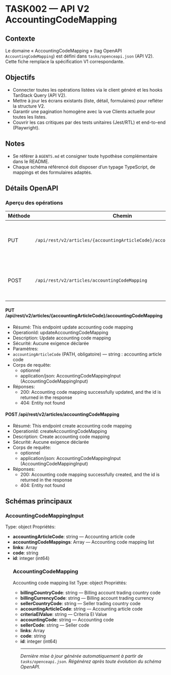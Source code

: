 # TASK002 — API V2 AccountingCodeMapping

## Contexte
Le domaine « AccountingCodeMapping » (tag OpenAPI `AccountingCodeMapping`) est défini dans `tasks/openceapi.json` (API V2). Cette fiche remplace la spécification V1 correspondante.

## Objectifs
- Connecter toutes les opérations listées via le client généré et les hooks TanStack Query (API V2).
- Mettre à jour les écrans existants (liste, détail, formulaires) pour refléter la structure V2.
- Garantir une pagination homogène avec la vue Clients actuelle pour toutes les listes.
- Couvrir les cas critiques par des tests unitaires (Jest/RTL) et end-to-end (Playwright).

## Notes
- Se référer à `AGENTS.md` et consigner toute hypothèse complémentaire dans le README.
- Chaque schéma référencé doit disposer d’un typage TypeScript, de mappings et des formulaires adaptés.

## Détails OpenAPI

### Aperçu des opérations

| Méthode | Chemin | Résumé | OperationId |
| --- | --- | --- | --- |
| PUT | `/api/rest/v2/articles/{accountingArticleCode}/accountingCodeMapping` | This endpoint update accounting code mapping | updateAccountingCodeMapping |
| POST | `/api/rest/v2/articles/accountingCodeMapping` | This endpoint create accounting code mapping | createAccountingCodeMapping |

#### PUT /api/rest/v2/articles/{accountingArticleCode}/accountingCodeMapping

- Résumé: This endpoint update accounting code mapping
- OperationId: updateAccountingCodeMapping
- Description: Update accounting code mapping
- Sécurité: Aucune exigence déclarée
- Paramètres:
- `accountingArticleCode` (PATH, obligatoire) — string : accounting article code
- Corps de requête:
  - optionnel
  - application/json: AccountingCodeMappingInput (AccountingCodeMappingInput)
- Réponses:
  - 200: Accounting code mapping successfully updated, and the id is returned in the response
  - 404: Entity not found

#### POST /api/rest/v2/articles/accountingCodeMapping

- Résumé: This endpoint create accounting code mapping
- OperationId: createAccountingCodeMapping
- Description: Create accounting code mapping
- Sécurité: Aucune exigence déclarée
- Corps de requête:
  - optionnel
  - application/json: AccountingCodeMappingInput (AccountingCodeMappingInput)
- Réponses:
  - 200: Accounting code mapping successfully created, and the id is returned in the response
  - 404: Entity not found

## Schémas principaux

### AccountingCodeMappingInput
Type: object
Propriétés:
- **accountingArticleCode**: string — Accounting article code
- **accountingCodeMappings**: Array<AccountingCodeMapping> — Accounting code mapping list
- **links**: Array<object>
- **code**: string
- **id**: integer (int64)

### AccountingCodeMapping
Accounting code mapping list
Type: object
Propriétés:
- **billingCountryCode**: string — Billing account trading country code
- **billingCurrencyCode**: string — Billing account trading currency
- **sellerCountryCode**: string — Seller trading country code
- **accountingArticleCode**: string — Accounting article code
- **criteriaElValue**: string — Criteria El Value
- **accountingCode**: string — Accounting code
- **sellerCode**: string — Seller code
- **links**: Array<object>
- **code**: string
- **id**: integer (int64)

---

_Dernière mise à jour générée automatiquement à partir de `tasks/openceapi.json`. Régénérez après toute évolution du schéma OpenAPI._
